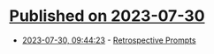 # [Published on 2023-07-30](index.md)

* [2023-07-30, 09:44:23](https://lobste.rs/s/d7m40p/retrospective_prompts) - [Retrospective Prompts](https://two-wrongs.com/retro-prompts.html)
